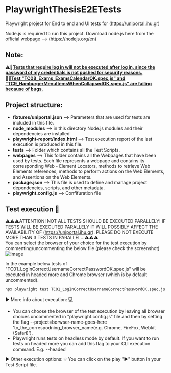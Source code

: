 # PlaywrightThesisE2ETests
Playwright project for End to end and UI tests for (https://uniportal.ihu.gr)  

Node.js is required to run this project. Download node.js here from the official webpage --> (https://nodejs.org/en)
## Note:  
⚠️🚩<u><strong>Tests that require log in will not be executed after log in, since the password of my credentials is not pushed for security reasons.</strong></u>  
🚦🚫<u><strong>Test "TC08_Exams_ExamsCalendarΟΚ.spec.js" and "TC9_HamburgerMenuItemsWhenCollapsedΟΚ.spec.js" are failing because of bugs.</strong></u>  

## Project structure:  
- **fixtures/uniportal.json**  --> Parameters that are used for tests are included in this file.
- **node_modules**  --> in this directory Node.js modules and their dependencies are installed
- **playwright-report/index.html**  --> Test execution report of the last execution is produced in this file.
- **tests**  --> Folder which contains all the Test Scripts.
- **webpages**  --> This folder contains all the Webpages that have been used by tests. Each file represents a webpage and contains its corresponding Web - Element Locators, methods to retrieve Web Elements references, methods to perform actions on the Web Elements, and Assertions on the Web Elements.
- **package.json**  -->  This file is used to define and manage project dependencies, scripts, and other metadata.
- **playwright.config.js**  --> Confifuration file


## Test execution :rocket:
⚠️⚠️⚠️ATTENTION! NOT ALL TESTS SHOULD BE EXECUTED PARALLELY! IF TESTS WILL BE EXECUTED PARALLELY IT WILL POSSIBLY AFFECT THE AVAILABILITY OF (https://uniportal.ihu.gr). PLEASE DO NOT EXECUTE MORE THAN 3 TESTS IN PARALLEL...⚠️⚠️⚠️   
You can select the browser of your choice for the test execution by commenting/uncommenting the below file (please check the screenshot)
![image](https://github.com/CostasChou/PlaywrightThesisE2ETests/assets/97087053/a8fbeeed-fa9a-45a5-85fa-c5ffdf072d5d)

In the example below tests of "TC01_LogInCorrectUsernameCorrectPasswordOK.spec.js" will be executed in headed more and Chrome browser (which is by default uncommented).
```bash
npx playwright test TC01_LogInCorrectUsernameCorrectPasswordOK.spec.js --headed
```
▶︎ More info about execution:  :computer:
- You can choose the browser of the test execution by leaving all browser choices uncommented in  "playwright.config.js" file and then by setting the flag --project=borwser-name-goes-here 'to_the_correspodning_browser_name(e.g. Chrome, FireFox, Webkit (Safari)').
- Playwright runs tests on headless mode by default. If you want to run tests on headed more you can add this flag to your CLI execution command. E.g. --headed
  
▶︎ Other execution options: :bulb:
You can click on the play "▶︎" button in your Test Script file.

